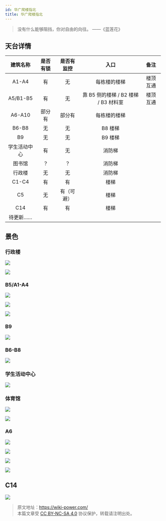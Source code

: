 ```yaml
---
id: 华广爬楼指北
title: 华广爬楼指北
---
```


> 没有什么能够阻挡，你对自由的向往。 ——《蓝莲花》

## 天台详情

|   建筑名称   | 是否有锁 | 是否有监控 |                 入口                 |   备注   |
| :----------: | :------: | :--------: | :----------------------------------: | :------: |
|    A1-A4     |    有    |     无     |             每栋楼的楼梯             | 楼顶互通 |
|   A5/B1-B5   |    有    |     无     | 靠 B5 侧的楼梯 / B2 楼梯 / B3 材料室 | 楼顶互通 |
|    A6-A10    |  部分有  |   部分有   |             每栋楼的楼梯             |          |
|    B6-B8     |    无    |     无     |               B8 楼梯                |          |
|      B9      |    无    |     无     |               B9 楼梯                |          |
| 学生活动中心 |    有    |     无     |                消防梯                |          |
|    图书馆    |    ？    |     ？     |                消防梯                |          |
|    行政楼    |    无    |     无     |                消防梯                |          |
|    C1-C4     |    有    |     有     |                 楼梯                 |          |
|      C5      |    无    | 有（可避） |                 楼梯                 |          |
|     C14      |    有    |     有     |                 楼梯                 |          |
|   待更新……   |          |            |                                      |          |

## 景色

### 行政楼

![](https://media.wiki-power.com/img/20200202212828.jpg)

![](https://media.wiki-power.com/img/20200202212950.jpg)

### B5/A1-A4

![](https://media.wiki-power.com/img/20200202212913.jpg)

![](https://media.wiki-power.com/img/20210715143321.jpg)

![](https://media.wiki-power.com/img/20210715143543.jpg)

### B9

![](https://media.wiki-power.com/img/20200202212437.jpg)

### B6-B8

![](https://media.wiki-power.com/img/20200202212548.jpg)

### 学生活动中心

![](https://media.wiki-power.com/img/20200202212729.jpg)

### 体育馆

![](https://media.wiki-power.com/img/20200202212844.jpg)

![](https://media.wiki-power.com/img/20200202212751.jpg)

### A6

![](https://media.wiki-power.com/img/20200202212934.jpg)

![](https://media.wiki-power.com/img/20200202212629.jpg)

![](https://media.wiki-power.com/img/20200202212810.jpg)

![](https://media.wiki-power.com/img/20200202212652.jpg)

## C14

![](https://media.wiki-power.com/img/20210715143523.jpg)

> 原文地址：<https://wiki-power.com/>  
> 本篇文章受 [CC BY-NC-SA 4.0](https://creativecommons.org/licenses/by/4.0/deed.zh) 协议保护，转载请注明出处。
